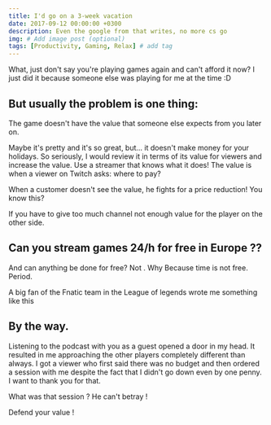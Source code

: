 ```yaml
---
title: I'd go on a 3-week vacation 
date: 2017-09-12 00:00:00 +0300
description: Even the google from that writes, no more cs go
img: # Add image post (optional)
tags: [Productivity, Gaming, Relax] # add tag
---
```




What, just don't say you're playing games again and can't afford it now?
I just did it because someone else was playing for me at the time :D


## But usually the problem is one thing:
The game doesn't have the value that someone else expects from you later on.


Maybe it's pretty and it's so great, but... it doesn't make money for your holidays.
So seriously, I would review it in terms of its value for viewers and increase the value.
Use a streamer that knows what it does!
The value is when a viewer on Twitch asks: where to pay?

When a customer doesn't see the value, he fights for a price reduction!
You know this?

If you have to give too much channel not enough value for the player on the other side. 

## Can you stream games 24/h for free in Europe ??

And can anything be done for free? 
Not . 
Why
Because time is not free.
Period.

A big fan of the Fnatic team in the League of legends wrote me something like this

## By the way.

Listening to the podcast with you as a guest opened a door in my head.
It resulted in me approaching the other players completely different than always.
I got a viewer who first said there was no budget and then ordered a session with me despite the fact that I didn't go down even by one penny. I want to thank you for that.

What was that session ? He can't betray !

Defend your value !

